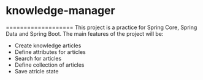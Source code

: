 # knowledge-manager
===================
This project is a practice for Spring Core, Spring Data and Spring Boot.
The main features of the project will be:
- Create knowledge articles
- Define attributes for articles
- Search for articles
- Define collection of articles
- Save atricle state
